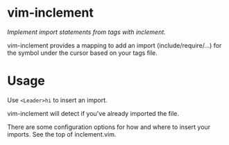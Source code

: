 vim-inclement
=============

*Implement import statements from tags with inclement.*

vim-inclement provides a mapping to add an import (include/require/...) for the
symbol under the cursor based on your tags file.

Usage
=====

Use `<Leader>hi` to insert an import.

vim-inclement will detect if you've already imported the file.

There are some configuration options for how and where to insert your imports.
See the top of inclement.vim.


